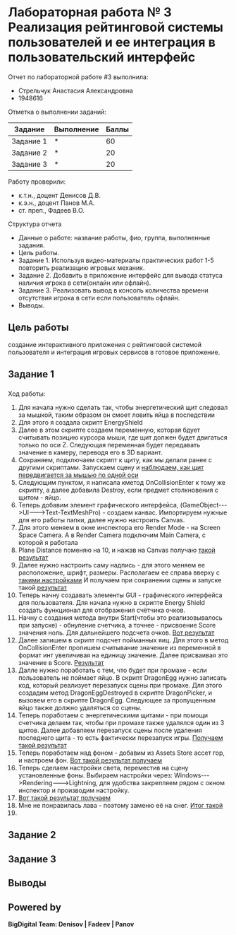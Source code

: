 # Лабораторная работа № 3 Реализация рейтинговой системы пользователей и ее интеграция в пользовательский интерфейс
Отчет по лабораторной работе #3 выполнила:
- Стрельчук Анастасия Александровна
- 1948616

Отметка о выполнении заданий:

| Задание | Выполнение | Баллы |
| ------ | ------ | ------ |
| Задание 1 | * | 60 |
| Задание 2 | * | 20 |
| Задание 3 | * | 20 |


Работу проверили:
- к.т.н., доцент Денисов Д.В.
- к.э.н., доцент Панов М.А.
- ст. преп., Фадеев В.О.

Структура отчета

- Данные о работе: название работы, фио, группа, выполненные задания.
- Цель работы.
- Задание 1.
Используя видео-материалы практических работ 1-5 повторить реализацию игровых механик.
- Задание 2.
Добавить в приложение интерфейс для вывода статуса наличия игрока в сети(онлайн или офлайн).
- Задание 3.
Реализовать вывод в консоль количества времени отсутствия игрока в сети
если пользователь офлайн.
- Выводы.

## Цель работы
создание интерактивного приложения с рейтинговой системой
пользователя и интеграция игровых сервисов в готовое приложение.

## Задание 1
### 
Ход работы:
1) Для начала нужно сделать так, чтобы энергетический щит следовал за мышкой, таким образом он смоет ловить яйца в последствии
2) Для этого я создала скрипт EnergyShield 
3) Далее в этом скрипте создаем переменную, которая бдует считывать позицию курсора мыши, где щит должен будет двигаться только по оси Z. Следующая переменная будет передавать значение в камеру, переводя его в 3D вариант.
4) Сохраняем, подключаем скрипт к щиту, как мы делали ранее с другими скриптами. Запускаем сцену и [наблюдаем, как щит передвигается за мышью по одной оси](https://github.com/umi0193/DA-in-GameDev-lab3/blob/main/%D0%9F%D0%B5%D1%80%D0%B5%D0%BC%D0%B5%D1%89%D0%B5%D0%BD%D0%B8%D0%B5%20%D0%B7%D0%B0%20%D0%BC%D1%8B%D1%88%D1%8C%D1%8E%20%D1%89%D0%B8%D1%82%D0%B0.jpg)
5) Следующим пунктом, я написала кметод OnCollisionEnter к тому же скрипту, а далее добавила Destroy, если предмет столкновения с щитом - яйцо. 
6) Теперь добавим элемент графического интерфейса, (GameObject--->UI--->Text-TextMeshPro) - создаем канвас. Импортируем нужные для его работы папки, далее нужно настроить Canvas.
7) Для этого меняем в окне инспектора его Render Mode - на Screen Space Camera. A в Render Camera подключим Main Camera, с которой я работала 
8) Plane Distance поменяю на 10, и нажав на Canvas получаю [такой результат](https://github.com/umi0193/DA-in-GameDev-lab3/blob/main/%D0%9F%D0%BE%D1%81%D0%BB%D0%B5%20%D0%BD%D0%B0%D1%81%D1%82%D1%80%D0%BE%D0%B5%D0%BA%20Canvas.jpg)
9) Далее нужно настроить саму надпись - для этого меняем ее расположение, шрифт, размеры. Располагаем ее справа вверху с [такими настройками](https://github.com/umi0193/DA-in-GameDev-lab3/blob/main/%D0%9D%D0%B0%D1%81%D1%82%D1%80%D0%BE%D0%B9%D0%BA%D0%B8%20Score.jpg) И получаем при сохранении сцены и запуске такой [результат](https://github.com/umi0193/DA-in-GameDev-lab3/blob/main/%D0%9D%D0%B0%D1%81%D1%82%D1%80%D0%BE%D0%B9%D0%BA%D0%B0%20Score%20-%20%D1%80%D0%B5%D0%B7%D1%83%D0%BB%D1%8C%D1%82%D0%B0%D1%82.jpg)
10) Теперь начну создавать элементы GUI - графического интерфейса для пользователя.  Для начала нужно в скрипте Energy Shield создать функционал для отображения счётчика очков.
11) Начну с создания метода внутри Start(чтобы это реализовывалось при запуске) - обнуление счетчика, а точнее - присвоение Score значения ноль. Для дальнейшего подсчета очков. [Вот результат](https://github.com/umi0193/DA-in-GameDev-lab3/blob/main/%D0%A3%D1%81%D1%82%D0%B0%D0%BD%D0%BE%D0%B2%D0%B8%D0%BB%D0%B8%20%D0%BF%D1%80%D0%B8%20%D1%81%D1%82%D0%B0%D1%80%D1%82%D0%B5%20%D0%B7%D0%BD%D0%B0%D1%87%D0%B5%D0%BD%D0%B8%D0%B5%20%D1%81%D0%BA%D0%BE%D1%80%D0%B5%20%3D%200.jpg)
12) Далее запишем в скрипт подсчет пойманных яиц. Для этого в метод OnCollisionEnter пропишем считывание значение из переменной в формат инт увеличивая на единицу значение. Далее присваивая это значение в Score. [Результат](https://github.com/umi0193/DA-in-GameDev-lab3/blob/main/%D0%9F%D0%BE%D0%B4%D1%81%D1%87%D1%91%D1%82.jpg)
13) Далле нужно поработать с тем, что будет при промахе - если пользователь не поймает яйцо. В скрипт DragonEgg нужно записать код, который реализует перезапуск сцены при промахе. Для этого создадим метод DragonEggDestroyed в скрипте DragonPicker, и вызовем его в скрипте DragonEgg. Следующее за пропущенным яйцо также должно удаляться со сцены. 
14) Теперь поработаем с энергетическими щитами - при помощи счетчика делаем так, чтобы при промахе также удалялся один из 3 щитов. Далее добавляем перезапуск сцены после удаления последнего щита - то есть фактически перезапуск игры. [Получаем такой результат](https://github.com/umi0193/DA-in-GameDev-lab3/blob/main/%D0%A3%D0%BC%D0%B5%D0%BD%D1%8C%D1%88%D0%B5%D0%BD%D0%B8%D0%B5%20%D0%BA%D0%BE%D0%BB-%D0%B2%D0%B0%20%D1%89%D0%B8%D1%82%D0%BE%D0%B2.jpg)
15) Теперь поработаем над фоном - добавим из Assets Store ассет гор, и настроем фон. [Вот такой результат получаем](https://github.com/umi0193/DA-in-GameDev-lab3/blob/main/%D0%9D%D0%B0%D1%81%D1%82%D1%80%D0%BE%D0%B9%D0%BA%D0%B8%20%D0%B3%D0%BE%D1%80%D1%8B.jpg)
16) Теперь сделаем настройки света, переместив на сцену установленные фоны. Выбираем настройки через: Windows--->Rendering--->Lightning, для удобства закрепляем рядом с окном инспектор и производим настройку.
17) [Вот такой результат получаем](https://github.com/umi0193/DA-in-GameDev-lab3/blob/main/%D0%A1%20%D1%82%D0%B5%D0%BA%D1%81%D1%82%D1%83%D1%80%D0%B0%D0%BC%D0%B8%20%D0%BD%D0%B5%D0%B1%D0%B0.jpg) 
18) Мне не понравилась лава - поэтому заменю её на снег. [Итог такой](https://github.com/umi0193/DA-in-GameDev-lab3/blob/main/%D0%98%D1%82%D0%BE%D0%B3.jpg)
19) 

## Задание 2
### 
 
## Задание 3
###  



 
## Выводы




## Powered by

**BigDigital Team: Denisov | Fadeev | Panov**
